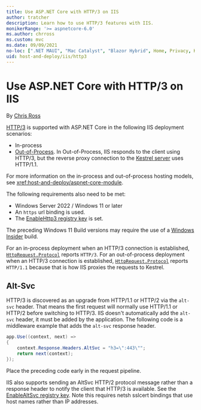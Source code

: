 ```yaml
---
title: Use ASP.NET Core with HTTP/3 on IIS
author: tratcher
description: Learn how to use HTTP/3 features with IIS.
monikerRange: '>= aspnetcore-6.0'
ms.author: chrross
ms.custom: mvc
ms.date: 09/09/2021
no-loc: [".NET MAUI", "Mac Catalyst", "Blazor Hybrid", Home, Privacy, Kestrel, appsettings.json, "ASP.NET Core Identity", cookie, Cookie, Blazor, "Blazor Server", "Blazor WebAssembly", "Identity", "Let's Encrypt", Razor, SignalR]
uid: host-and-deploy/iis/http3
---
```


# Use ASP.NET Core with HTTP/3 on IIS

By [Chris Ross](https://github.com/tratcher)

[HTTP/3](https://quicwg.org/base-drafts/draft-ietf-quic-http.html) is supported with ASP.NET Core in the following IIS deployment scenarios:

* In-process
* [Out-of-Process](xref:host-and-deploy/iis/index#out-of-process-hosting-model). In Out-of-Process, IIS responds to the client using HTTP/3, but the reverse proxy connection to the [Kestrel server](xref:fundamentals/servers/kestrel) uses HTTP/1.1.

For more information on the in-process and out-of-process hosting models, see <xref:host-and-deploy/aspnet-core-module>.

The following requirements also need to be met: 

* Windows Server 2022 / Windows 11 or later
* An `https` url binding is used.
* The [EnableHttp3 registry key](https://techcommunity.microsoft.com/t5/networking-blog/enabling-http-3-support-on-windows-server-2022/ba-p/2676880) is set.

The preceding Windows 11 Build versions may require the use of a [Windows Insider](https://insider.windows.com) build.

For an in-process deployment when an HTTP/3 connection is established, [`HttpRequest.Protocol`](xref:Microsoft.AspNetCore.Http.HttpRequest.Protocol*) reports `HTTP/3`. For an out-of-process deployment when an HTTP/3 connection is established, [`HttpRequest.Protocol`](xref:Microsoft.AspNetCore.Http.HttpRequest.Protocol*) reports `HTTP/1.1` because that is how IIS proxies the requests to Kestrel.

## Alt-Svc

HTTP/3 is discovered as an upgrade from HTTP/1.1 or HTTP/2 via the `alt-svc` header. That means the first request will normally use HTTP/1.1 or HTTP/2 before switching to HTTP/3. IIS doesn't automatically add the `alt-svc` header, it must be added by the application. The following code is a middleware example that adds the `alt-svc` response header.

```C#
app.Use((context, next) =>
{
    context.Response.Headers.AltSvc = "h3=\":443\"";
    return next(context);
});
```

Place the preceding code early in the request pipeline.

IIS also supports sending an AltSvc HTTP/2 protocol message rather than a response header to notify the client that HTTP/3 is available. See the [EnableAltSvc registry key](https://techcommunity.microsoft.com/t5/networking-blog/enabling-http-3-support-on-windows-server-2022/ba-p/2676880). Note this requires netsh sslcert bindings that use host names rather than IP addresses.
